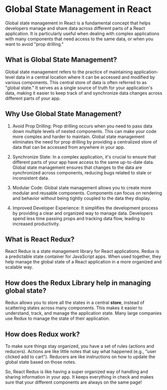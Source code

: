 # Global State Management in React

Global state management in React is a fundamental concept that helps developers manage and share data across different parts of a React application. It is particularly useful when dealing with complex applications with many components that need access to the same data, or when you want to avoid "prop drilling."

## What is Global State Management?

Global state management refers to the practice of maintaining application-level data in a central location where it can be accessed and modified by various components. This central store of data is often referred to as "global state." It serves as a single source of truth for your application's data, making it easier to keep track of and synchronize data changes across different parts of your app.

## Why Use Global State Management?

1.  Avoid Prop Drilling: Prop drilling occurs when you need to pass data down multiple levels of nested components. This can make your code more complex and harder to maintain. Global state management eliminates the need for prop drilling by providing a centralized store of data that can be accessed from anywhere in your app.

2.  Synchronize State: In a complex application, it's crucial to ensure that different parts of your app have access to the same up-to-date data. Global state management ensures that changes to the data are synchronized across components, reducing bugs related to stale or inconsistent data.

3.  Modular Code: Global state management allows you to create more modular and reusable components. Components can focus on rendering and behavior without being tightly coupled to the data they display.

4.  Improved Developer Experience: It simplifies the development process by providing a clear and organized way to manage data. Developers spend less time passing props and tracking data flow, leading to increased productivity.


## What is React Redux?
    
React Redux is a state management library for React applications. Redux is a predictable state container for JavaScript apps. When used together, they help manage the global state of a React application in a more organized and scalable way.
    
## How does the Redux Library help in managing global state?

Redux allows you to store all the states in a central **store**, instead of scattering states across many components. This makes it easier to understand, track, and manage the application state. Many large companies use Redux to manage the state of their application.
    
## How does Redux work?
    
To make sure things stay organized, you have a set of rules (actions and reducers). Actions are like little notes that say what happened (e.g., "user clicked add to cart"). Reducers are like instructions on how to update the global state based on those notes.

So, React Redux is like having a super organized way of handling and sharing information in your app. It keeps everything in check and makes sure that your different components are always on the same page!